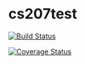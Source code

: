 
# cs207test

[![Build Status](https://travis-ci.org/abhishekmalali/cs207test.svg?branch=master)](https://travis-ci.org/abhishekmalali/cs207test)

[![Coverage Status](https://coveralls.io/repos/github/abhishekmalali/cs207test/badge.svg?branch=master)](https://coveralls.io/github/abhishekmalali/cs207test?branch=master)